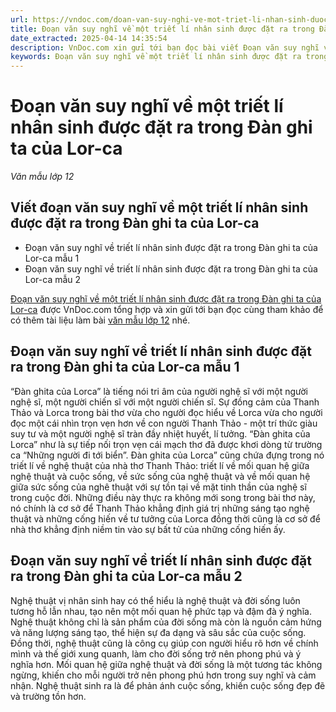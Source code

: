 ```yaml
---
url: https://vndoc.com/doan-van-suy-nghi-ve-mot-triet-li-nhan-sinh-duoc-dat-ra-trong-dan-ghi-ta-cua-lor-ca-335224
title: Đoạn văn suy nghĩ về một triết lí nhân sinh được đặt ra trong Đàn ghi ta của Lor-ca - Văn mẫu lớp 12 - VnDoc.com
date_extracted: 2025-04-14 14:35:54
description: VnDoc.com xin gửi tới bạn đọc bài viết Đoạn văn suy nghĩ về một triết lí nhân sinh được đặt ra trong Đàn ghi ta của Lor-ca để bạn đọc cùng tham khảo và có thêm tài liệu học tập nhé.
keywords: Đoạn văn suy nghĩ về một triết lí nhân sinh được đặt ra trong Đàn ghi ta của Lor ca,viết đoạn văn suy nghĩ về một triết lí nhân sinh được đặt ra trong Đàn ghi ta của Lor ca,Đàn ghi ta của Lor ca,Hãy viết một đoạn văn thể hiện suy nghĩ của em về một triết lí nhân sinh được đặt ra trong văn bản,ngữ văn 12,văn mẫu lớp 12,ngữ văn 12 kết nối tri thức,văn mẫu lớp 12 kết nối tri thức
---
```


# Đoạn văn suy nghĩ về một triết lí nhân sinh được đặt ra trong Đàn ghi ta của Lor-ca
 _Văn mẫu lớp 12_
## Viết đoạn văn suy nghĩ về một triết lí nhân sinh được đặt ra trong Đàn ghi ta của Lor-ca
  * Đoạn văn suy nghĩ về triết lí nhân sinh được đặt ra trong Đàn ghi ta của Lor-ca mẫu 1
  * Đoạn văn suy nghĩ về triết lí nhân sinh được đặt ra trong Đàn ghi ta của Lor-ca mẫu 2

[Đoạn văn suy nghĩ về một triết lí nhân sinh được đặt ra trong Đàn ghi ta của Lor-ca](<https://vndoc.com/doan-van-suy-nghi-ve-mot-triet-li-nhan-sinh-duoc-dat-ra-trong-dan-ghi-ta-cua-lor-ca-335224>) được VnDoc.com tổng hợp và xin gửi tới bạn đọc cùng tham khảo để có thêm tài liệu làm bài [văn mẫu lớp 12](<https://vndoc.com/van-mau-lop12>) nhé.
## Đoạn văn suy nghĩ về triết lí nhân sinh được đặt ra trong Đàn ghi ta của Lor-ca mẫu 1
“Đàn ghita của Lorca” là tiếng nói tri âm của người nghệ sĩ với một người nghệ sĩ, một người chiến sĩ với một người chiến sĩ. Sự đồng cảm của Thanh Thảo và Lorca trong bài thơ vừa cho người đọc hiểu về Lorca vừa cho người đọc một cái nhìn trọn vẹn hơn về con người Thanh Thảo - một trí thức giàu suy tư và một người nghệ sĩ tràn đầy nhiệt huyết, lí tưởng. “Đàn ghita của Lorca” như là sự tiếp nối trọn vẹn cái mạch thơ đã được khơi dòng từ trường ca “Những người đi tới biển”.  Đàn ghita của Lorca” cũng chứa đựng trong nó triết lí về nghệ thuật của nhà thơ Thanh Thảo: triết lí về mối quan hệ giữa nghệ thuật và cuộc sống, về sức sống của nghệ thuật và về mối quan hệ giữa sức sống của nghê thuật với sự tồn tại về mặt tinh thần của nghệ sĩ trong cuộc đời. Những điều này thực ra không mới song trong bài thơ này, nó chính là cơ sở để Thanh Thảo khẳng định giá trị những sáng tạo nghệ thuật và những cống hiến về tư tưởng của Lorca đồng thời cũng là cơ sở để nhà thơ khẳng định niềm tin vào sự bất tử của những cống hiến ấy.
## Đoạn văn suy nghĩ về triết lí nhân sinh được đặt ra trong Đàn ghi ta của Lor-ca mẫu 2
Nghệ thuật vị nhân sinh hay có thể hiểu là nghệ thuật và đời sống luôn tương hỗ lẫn nhau, tạo nên một mối quan hệ phức tạp và đậm đà ý nghĩa. Nghệ thuật không chỉ là sản phẩm của đời sống mà còn là nguồn cảm hứng và năng lượng sáng tạo, thể hiện sự đa dạng và sâu sắc của cuộc sống. Đồng thời, nghệ thuật cũng là công cụ giúp con người hiểu rõ hơn về chính mình và thế giới xung quanh, làm cho đời sống trở nên phong phú và ý nghĩa hơn. Mối quan hệ giữa nghệ thuật và đời sống là một tương tác không ngừng, khiến cho mỗi người trở nên phong phú hơn trong suy nghĩ và cảm nhận. Nghệ thuật sinh ra là để phản ánh cuộc sống, khiến cuộc sống đẹp đẽ và trường tồn hơn.
